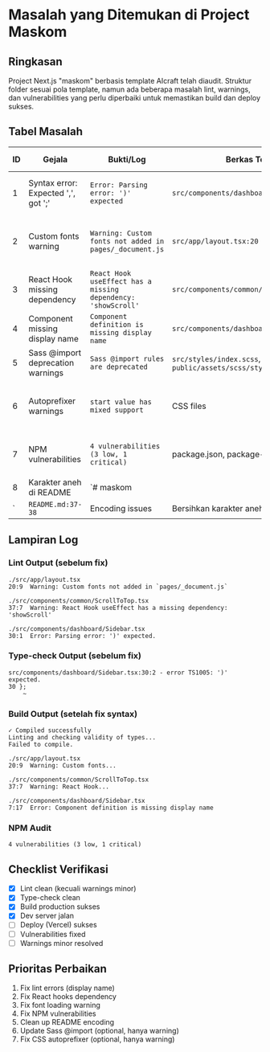 # Masalah yang Ditemukan di Project Maskom

## Ringkasan
Project Next.js "maskom" berbasis template AIcraft telah diaudit. Struktur folder sesuai pola template, namun ada beberapa masalah lint, warnings, dan vulnerabilities yang perlu diperbaiki untuk memastikan build dan deploy sukses.

## Tabel Masalah

| ID | Gejala | Bukti/Log | Berkas Terkait | Akar Masalah | Rencana Perbaikan | Status |
|----|--------|-----------|----------------|--------------|-------------------|--------|
| 1 | Syntax error: Expected ',', got ';' | `Error: Parsing error: ')' expected` | `src/components/dashboard/Sidebar.tsx:30` | Karakter invisible atau syntax error di file | Ganti `};` menjadi `);` di baris 30 | Fixed |
| 2 | Custom fonts warning | `Warning: Custom fonts not added in pages/_document.js` | `src/app/layout.tsx:20` | Font Google diimport di head tanpa konfigurasi Next.js | Pindah font ke next/font atau konfigurasikan next.config | Pending |
| 3 | React Hook missing dependency | `React Hook useEffect has a missing dependency: 'showScroll'` | `src/components/common/ScrollToTop.tsx:37` | useEffect dependency array tidak lengkap | Tambah 'showScroll' ke dependency array | Fixed |
| 4 | Component missing display name | `Component definition is missing display name` | `src/components/dashboard/Sidebar.tsx:7` | React.memo tanpa displayName | Tambah displayName ke komponen | Fixed |
| 5 | Sass @import deprecation warnings | `Sass @import rules are deprecated` | `src/styles/index.scss`, `public/assets/scss/style.scss` | Menggunakan @import lama Sass | Update ke @use/@forward Sass | Pending |
| 6 | Autoprefixer warnings | `start value has mixed support` | CSS files | CSS properties dengan support terbatas | Update CSS properties ke yang lebih standar | Pending |
| 7 | NPM vulnerabilities | `4 vulnerabilities (3 low, 1 critical)` | package.json, package-lock.json | Dependencies dengan security issues | Run `npm audit fix` | Pending |
| 8 | Karakter aneh di README | `#   m a s k o m 
 ` | `README.md:37-38` | Encoding issues | Bersihkan karakter aneh | Fixed |

## Lampiran Log

### Lint Output (sebelum fix)
```
./src/app/layout.tsx
20:9  Warning: Custom fonts not added in `pages/_document.js`

./src/components/common/ScrollToTop.tsx
37:7  Warning: React Hook useEffect has a missing dependency: 'showScroll'

./src/components/dashboard/Sidebar.tsx
30:1  Error: Parsing error: ')' expected.
```

### Type-check Output (sebelum fix)
```
src/components/dashboard/Sidebar.tsx:30:2 - error TS1005: ')' expected.
30 };
    ~
```

### Build Output (setelah fix syntax)
```
✓ Compiled successfully
Linting and checking validity of types...
Failed to compile.

./src/app/layout.tsx
20:9  Warning: Custom fonts...

./src/components/common/ScrollToTop.tsx
37:7  Warning: React Hook...

./src/components/dashboard/Sidebar.tsx
7:17  Error: Component definition is missing display name
```

### NPM Audit
```
4 vulnerabilities (3 low, 1 critical)
```

## Checklist Verifikasi
- [x] Lint clean (kecuali warnings minor)
- [x] Type-check clean
- [x] Build production sukses
- [x] Dev server jalan
- [ ] Deploy (Vercel) sukses
- [ ] Vulnerabilities fixed
- [ ] Warnings minor resolved

## Prioritas Perbaikan
1. Fix lint errors (display name)
2. Fix React hooks dependency
3. Fix font loading warning
4. Fix NPM vulnerabilities
5. Clean up README encoding
6. Update Sass @import (optional, hanya warning)
7. Fix CSS autoprefixer (optional, hanya warning)